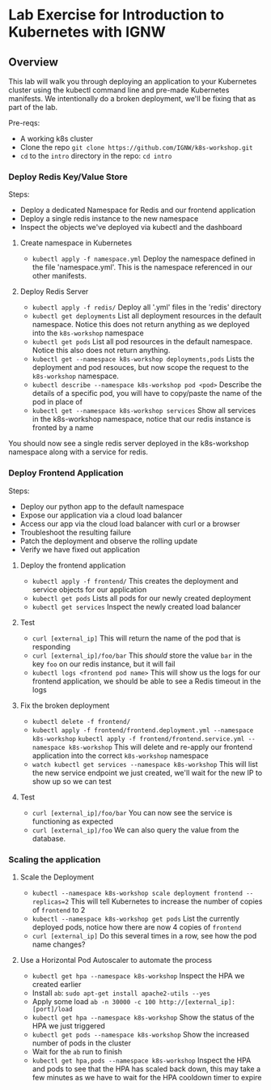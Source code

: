 # Lab Exercise for Introduction to Kubernetes with IGNW

## Overview
This lab will walk you through deploying an application to your Kubernetes cluster using the kubectl command line and pre-made Kubernetes manifests. We intentionally do a broken deployment, we'll be fixing that as part of the lab.

Pre-reqs:
- A working k8s cluster
- Clone the repo `git clone https://github.com/IGNW/k8s-workshop.git`
- `cd` to the `intro` directory in the repo: `cd intro`

### Deploy Redis Key/Value Store
Steps:
- Deploy a dedicated Namespace for Redis and our frontend application
- Deploy a single redis instance to the new namespace
- Inspect the objects we've deployed via kubectl and the dashboard

1. Create namespace in Kubernetes
    * `kubectl apply -f namespace.yml`
      Deploy the namespace defined in the file 'namespace.yml'. This is the namespace referenced in our other manifests.

2. Deploy Redis Server
    * `kubectl apply -f redis/`
      Deploy all '.yml' files in the 'redis' directory
    * `kubectl get deployments`
      List all deployment resources in the default namespace.  Notice this does not return anything as we deployed into the `k8s-workshop` namespace
    * `kubectl get pods`
      List all pod resources in the default namespace.  Notice this also does not return anything.
    * `kubectl get --namespace k8s-workshop deployments,pods`
      Lists the deployment and pod resouces, but now scope the request to the `k8s-workshop` namespace.
    * `kubectl describe --namespace k8s-workshop pod <pod>`
      Describe the details of a specific pod, you will have to copy/paste the name of the pod in place of <pod>
    * `kubectl get --namespace k8s-workshop services`
      Show all services in the k8s-workshop namespace, notice that our redis instance is fronted by a name

You should now see a single redis server deployed in the k8s-workshop namespace along with a service for redis.

### Deploy Frontend Application
Steps:
- Deploy our python app to the default namespace
- Expose our application via a cloud load balancer
- Access our app via the cloud load balancer with curl or a browser
- Troubleshoot the resulting failure
- Patch the deployment and observe the rolling update
- Verify we have fixed out application

1. Deploy the frontend application
    * `kubectl apply -f frontend/`
      This creates the deployment and service objects for our application
    * `kubectl get pods`
      Lists all pods for our newly created deployment
    * `kubectl get services`
      Inspect the newly created load balancer
    
1. Test
    * `curl [external_ip]`
      This will return the name of the pod that is responding
    * `curl [external_ip]/foo/bar`
      This _should_ store the value `bar` in the key `foo` on our redis instance, but it will fail
    * `kubectl logs <frontend pod name>`
      This will show us the logs for our frontend application, we should be able to see a Redis timeout in the logs

1. Fix the broken deployment
    * `kubectl delete -f frontend/`
    * `kubectl apply -f frontend/frontend.deployment.yml --namespace k8s-workshop`
      `kubectl apply -f frontend/frontend.service.yml --namespace k8s-workshop`
      This will delete and re-apply our frontend application into the correct `k8s-workshop` namespace
    * `watch kubectl get services --namespace k8s-workshop`
      This will list the new service endpoint we just created, we'll wait for the new IP to show up so we can test
1. Test
    * `curl [external_ip]/foo/bar`
      You can now see the service is functioning as expected
    * `curl [external_ip]/foo`
      We can also query the value from the database.

### Scaling the application
1. Scale the Deployment
    * `kubectl --namespace k8s-workshop scale deployment frontend --replicas=2`
      This will tell Kubernetes to increase the number of copies of `frontend` to 2
    * `kubectl --namespace k8s-workshop get pods`
      List the currently deployed pods, notice how there are now 4 copies of `frontend`
    * `curl [external_ip]`
      Do this several times in a row, see how the pod name changes?

1. Use a Horizontal Pod Autoscaler to automate the process
    * `kubectl get hpa --namespace k8s-workshop`
      Inspect the HPA we created earlier
    * Install `ab`: `sudo apt-get install apache2-utils --yes`
    * Apply some load `ab -n 30000 -c 100 http://[external_ip]:[port]/load`
    * `kubectl get hpa --namespace k8s-workshop`
      Show the status of the HPA we just triggered
    * `kubectl get pods --namespace k8s-workshop`
      Show the increased number of pods in the cluster
    * Wait for the `ab` run to finish
    * `kubectl get hpa,pods --namespace k8s-workshop`
      Inspect the HPA and pods to see that the HPA has scaled back down, this may take a few minutes as we have to wait for the HPA cooldown timer to expire

